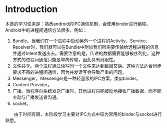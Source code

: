 # Introduction
本章的学习任务是：熟悉android的IPC通信机制，会使用binder进行编程。
<br>
Android中的进程间通信方法很多，例如：

1. Bundle。当我们在一个进程中启动另外一个进程的Activity、Service、Receiver时，我们就可以在Bundle中附加我们所需要传输给远程进程的信息并通过Intent发送出去。需要注意的是，传递的数据需要能够被序列化，这种方式的进程间通信只能是单向传输，因此具有局限性。
2. 文件共享。两个进程通过读写同一个文件来达到数据交换。这种方法适合同步要求不高的进程间通信，因为并发读写会导致严重的问题。
3. Messenger。Messenger是一种轻量级的IPC方案，类似binder。
4. Content Provider。
5. 广播。当程序向系统发送广播时，其他进程只能被动地接收广播数据，而不能主动与广播发送者沟通。
6. socket。

&emsp;&emsp;由于时间有限，本阶段学习主要对IPC方式中较为常用的binder与socket进行熟悉。
